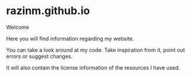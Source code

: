 # razinm.github.io

Welcome

Here you will find information regarding my website.

You can take a look around at my code. Take inspiration from it, point out errors or suggest changes.

It will also contain the license information of the resources I have used.
